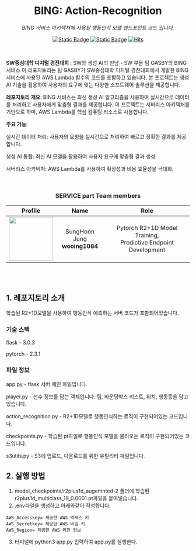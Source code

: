 <div align="center">

# BING: Action-Recognition

*BING 서비스 아키텍쳐에 사용된 행동인식 모델 엔드포인트 코드 입니다.*

[![Static Badge](https://img.shields.io/badge/language-english-red)](./README.md) [![Static Badge](https://img.shields.io/badge/language-korean-blue)](./README-KR.md) [![Hits](https://hits.seeyoufarm.com/api/count/incr/badge.svg?url=https%3A%2F%2Fgithub.com%2FSinging-voice-conversion%2Fsingtome-model&count_bg=%23E3E30F&title_bg=%23555555&icon=&icon_color=%23E7E7E7&title=hits&edge_flat=false)](https://hits.seeyoufarm.com)

</div>

<br>

**SW중심대학 디지털 경진대회** : SW와 생성 AI의 만남 - SW 부문
팀 GASBY의 BING 서비스
이 리포지토리는 팀 GASBY가 SW중심대학 디지털 경진대회에서 개발한 BING 서비스에 사용된 AWS Lambda 함수의 코드를 포함하고 있습니다. 본 프로젝트는 생성 AI 기술을 활용하여 사용자의 요구에 맞는 다양한 소프트웨어 솔루션을 제공합니다.

**레포지토리 개요**: 
BING 서비스는 최신 생성 AI 알고리즘을 사용하여 실시간으로 데이터를 처리하고 사용자에게 맞춤형 결과를 제공합니다. 이 프로젝트는 서버리스 아키텍처를 기반으로 하며, AWS Lambda를 핵심 컴퓨팅 리소스로 사용합니다.

**주요 기능**: 

실시간 데이터 처리: 사용자의 요청을 실시간으로 처리하여 빠르고 정확한 결과를 제공합니다.

생성 AI 통합: 최신 AI 모델을 활용하여 사용자 요구에 맞춤형 결과 생성.

서버리스 아키텍처: AWS Lambda를 사용하여 확장성과 비용 효율성을 극대화.

<br>

<div align="center">

<h3> SERVICE part Team members </h3>

| Profile | Name | Role |
| :---: | :---: | :---: |
| <a href="https://github.com/wooing1084"><img src="https://avatars.githubusercontent.com/u/32007781?v=4" height="120px"></a> | SungHoon Jung <br> **wooing1084**| Pytorch R2+1D Model Training, <br> Predictive Endpoint Development |

<br>


</div>

<br>

## 1. 레포지토리 소개
학습된 R2+1D모델을 사용하여 행동인식 예측하는 서버 코드가 포함되어있습니다.

### 기술 스택
flask - 3.0.3

pytorch - 2.3.1

### 파일 정보
app.py - flask 서버 메인 파일입니다.

player.py - 선수 정보를 담는 객체입니다. 팀, 바운딩박스 리스트, 위치, 행동등을 담고있습니다.

action_recognition.py - R2+1D모델로 행동인식하는 로직이 구현되어있는 코드입니다.

checkpoints.py - 학습된 pt파일로 행동인식 모델을 불러오는 로직이 구현되어있는 코드입니다.

s3utils.py - S3에 업로드, 다운로드를 위한 유틸리티 파일입니다.

## 2. 실행 방법
1. model_checkpoints/r2plus1d_augemnted-2 폴더에 학습된 r2plus1d_multiclass_19_0.0001.pt파일을 붙여넣습니다.
2. .env파일을 생성하고 아래와같이 작성합니다.
```
AWS_Accesskey= 제공한 AWS 엑세스 키
AWS_Secretkey= 제공한 AWS 비밀 키
AWS_Region= 제공한 AWS 리전 정보
```
3. 터미널에 python3 app.py 입력하여 app.py를 실행한다.



